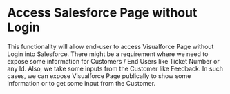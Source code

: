 # Access Salesforce Page without Login

This functionality will allow end-user to access Visualforce Page without Login into Salesforce. There might be a requirement where we need to expose some information for Customers / End Users like Ticket Number or any Id. Also, we take some inputs from the Customer like Feedback. In such cases, we can expose Visualforce Page publically to show some information or to get some input from the Customer.